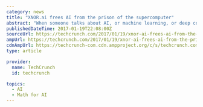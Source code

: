 ```yaml
---
category: news
title: "XNOR.ai frees AI from the prison of the supercomputer"
abstract: "When someone talks about AI, or machine learning, or deep convolutional networks, what they’re really talking about is — as is the case for so many computing concepts — a lot of carefully manicured math ... in a statement to TechCrunch."
publishedDateTime: 2017-01-19T22:08:00Z
sourceUrl: https://techcrunch.com/2017/01/19/xnor-ai-frees-ai-from-the-prison-of-the-supercomputer/
ampUrl: https://techcrunch.com/2017/01/19/xnor-ai-frees-ai-from-the-prison-of-the-supercomputer/amp/
cdnAmpUrl: https://techcrunch-com.cdn.ampproject.org/c/s/techcrunch.com/2017/01/19/xnor-ai-frees-ai-from-the-prison-of-the-supercomputer/amp/
type: article

provider:
  name: TechCrunch
  id: techcrunch

topics:
  - AI
  - Math for AI
---
```


